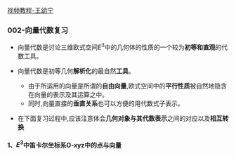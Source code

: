 [视频教程-王幼宁](https://www.bilibili.com/video/av7471669?from=search&seid=14125137270473807725)

### 002-向量代数复习
- 向量代数是讨论三维欧式空间$E^3$中的几何体的性质的一个较为**初等和直观**的代数工具。

- 向量代数是初等几何**解析化**的最自然**工具**。
  - 由于所运用的向量是所谓的**自由向量**,欧式空间中的**平行性质**被自然地隐含在向量的表示及其运算之中。
  - 同时,向量直接的**垂直关系**也可以方便的用代数式子表示。
- 在下面复习过程中,应该注意体会**几何对象与其代数表示**之间的对应以及**相互转换**

#### 1、$E^3$中笛卡尔坐标系O-xyz中的点与向量

